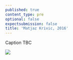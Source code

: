 ```yaml
---
published: true
content_type: pre
optional: false
expectsubmission: false
title: 'Matjaz Krivic, 2016'
---
```

Caption TBC

<img src="https://talkingpictures.connectedacademy.io/course/content/media/large/week5-example4.jpg" data-4c="0f68d855-9baa-e395-1dfc-1a5fa7d4ca59">
<script type="text/json" data-4c-meta="0f68d855-9baa-e395-1dfc-1a5fa7d4ca59">
{"context":[{"credit":"Matjaz Krivic","src":"http://static3.businessinsider.com/image/5609ad4cbd86ef17008bd978-1200/81matjaz-krivic-digging-the-future.jpg"},{"credit":"Matjaz Krivic","src":"https://d3f49glnpfzr7k.cloudfront.net/original/605299e5-1d89-4e97-9ec4-764eb1355385.jpg"},{"credit":"Matjaz Krivic","src":"https://i.vimeocdn.com/video/560201676_640.jpg"},{"credit":"Matjaz Krivic","src":"http://moscowfotoawards.com/submit/uploads/large/1434293575_matjaz_krivic00001.jpg"}],"links":[{"title":"Matjaz Krivic - Digging the Future","url":"https://vimeo.com/158636849"},{"title":"Digging the Future","url":"https://www.lensculture.com/articles/matjaz-krivic-digging-the-future"},{"title":"Digging The Future","url":"http://www.thestoryinstitute.com/digging-the-future"}],"backStory":{"text":"Arzuma Tinado (28) leads an eight-member crew of miners at Djuga, an artisanal gold mine in north-eastern Burkina Faso. Around 15,000 people work in the area, in pits hacked into the ground, some barely wider than a manhole. As the price of gold fell, people began to dig ever deeper to find enough to make a daily wage. Arzuma works some 20 meters underground. Mining under these conditions is backbreaking labor during which miners are constantly breathing in dust. The subsequent process of extracting the gold exposes them to mercury and cyanide.","author":"Matjaz Krivic","publication":"World Press Photo","publicationUrl":"https://www.worldpressphoto.org/collection/photo/2016/people/matjaz-krivic","date":"November 20, 2015"},"creativeCommons":{"credit":"Matjaz Krivic","year":"2015","copyright":"All rights reserved","codeOfEthics":"Photojournalist","description":"Arzuma Tinado (28) leads an eight-member crew of miners at Djuga, an artisanal gold mine in north-eastern Burkina Faso."}}
</script>
